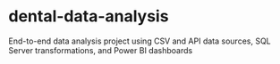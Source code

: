 # dental-data-analysis
End-to-end data analysis project using CSV and API data sources, SQL Server transformations, and Power BI dashboards
